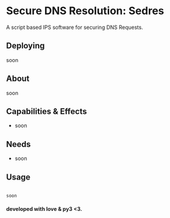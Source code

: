 # Secure DNS Resolution: Sedres
A script based IPS software for securing DNS Requests.

## Deploying

soon


## About

soon


## Capabilities & Effects

- soon


## Needs

- soon


## Usage
```

soon

```

#### developed with love & py3 <3.

